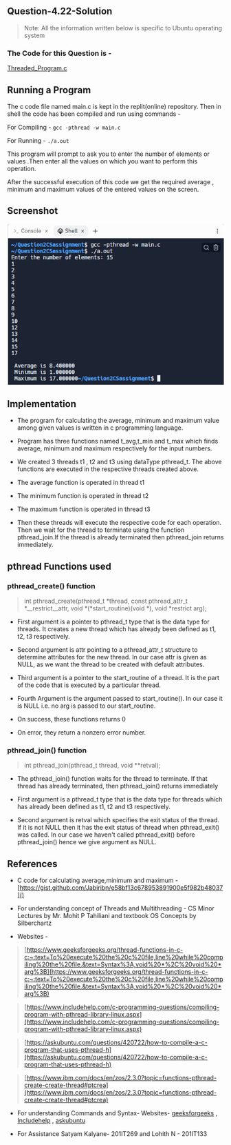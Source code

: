 ## Question-4.22-Solution

> Note: All the information written below is specific to Ubuntu operating system

### The Code for this Question is - 
[Threaded_Program.c](https://github.com/varun-tiwari1/CS252_Assignment/blob/master/Question-2/Threaded_Program.c)

## Running a Program

The c code file named main.c is kept in the replit(online) repository. Then in shell the code has been compiled and run using commands -

For Compiling -  `gcc -pthread -w main.c`

For Running -  `./a.out`

This program will prompt to ask you to enter the number of elements or values .Then enter all the values on which you want to perform this operation.

After the successful execution of this code we get the required average , minimum and maximum values of the entered values on the screen.

## Screenshot 

![alttext](https://github.com/varun-tiwari1/CS252_Assignment/blob/master/Question-2/Running_a_Program.png)


## Implementation

- The program for calculating the average, minimum and maximum value among given values is written in c programming language.

- Program has three functions named t_avg,t_min and t_max which finds average, minimum and maximum respectively for the input numbers.

- We created 3 threads t1 , t2 and t3 using dataType pthread_t. The above functions are executed in the respective threads created above.

- The average function is operated in thread t1
- The minimum function is operated in thread t2
- The maximum function is operated in thread t3
- Then these threads will execute the respective code for each operation. Then we wait for the thread to terminate using the function pthread_join.If the thread is  already terminated then pthread_join returns immediately.

## pthread Functions used

### pthread_create() function


> int pthread_create(pthread_t *thread, const pthread_attr_t *__restrict__attr, void *(*start_routine)(void *), void *restrict arg);

- First argument is a pointer to pthread_t type that is the data type for threads. It creates a new thread which has already been defined as t1, t2, t3 respectively.

- Second argument is attr pointing to a pthread_attr_t structure to determine attributes for the new thread. In our case attr is given as NULL, as we want the thread to be created with default attributes.

- Third argument is a pointer to the start_routine of a thread. It is the part of the code that is executed by a particular thread.

- Fourth Argument is the argument passed to start_routine(). In our case it is NULL i.e. no arg is passed to our start_routine.

- On success, these functions returns 0

- On error, they return a nonzero error number.

### pthread_join() function

>int pthread_join(pthread_t thread, void **retval);

- The pthread_join() function waits for the thread to terminate. If that thread has already terminated, then pthread_join() returns immediately

- First argument is a pthread_t type that is the data type for threads which has already been defined as t1, t2 and t3 respectively.

- Second argument is retval which specifies the exit status of the thread. If it is not NULL then it has the exit status of thread when pthread_exit() was called. In our case we haven't called pthread_exit() before pthread_join() hence we give argument as NULL.






## References

- C code for calculating average,minimum and maximum - [https://gist.github.com/Jabiribn/e58bf13c678953891900e5f982b48037]() 

- For understanding concept of Threads and Multithreading - CS Minor Lectures by Mr. Mohit P Tahiliani and textbook OS Concepts by Silberchartz

- Websites -

> [https://www.geeksforgeeks.org/thread-functions-in-c-c:~:text=To%20execute%20the%20c%20file,line%20while%20compiling%20the%20file.&text=Syntax%3A,void%20*%2C%20void%20*arg%3B](https://www.geeksforgeeks.org/thread-functions-in-c-c:~:text=To%20execute%20the%20c%20file,line%20while%20compiling%20the%20file.&text=Syntax%3A,void%20*%2C%20void%20*arg%3B)

> [https://www.includehelp.com/c-programming-questions/compiling-program-with-pthread-library-linux.aspx](https://www.includehelp.com/c-programming-questions/compiling-program-with-pthread-library-linux.aspx)

> [https://askubuntu.com/questions/420722/how-to-compile-a-c-program-that-uses-pthread-h](https://askubuntu.com/questions/420722/how-to-compile-a-c-program-that-uses-pthread-h)

> [https://www.ibm.com/docs/en/zos/2.3.0?topic=functions-pthread-create-create-thread#ptcrea](https://www.ibm.com/docs/en/zos/2.3.0?topic=functions-pthread-create-create-thread#ptcrea)



- For understanding Commands and Syntax-
 Websites- [geeksforgeeks](https://www.geeksforgeeks.org/thread-functions-in-c-c/#:~:text=To%20execute%20the%20c%20file,line%20while%20compiling%20the%20file.&text=Syntax%3A,void%20*%2C%20void%20*arg%3B) ,
 [Includehelp](https://www.includehelp.com/c-programming-questions/compiling-program-with-pthread-library-linux.aspx) , [askubuntu](https://askubuntu.com/questions/420722/how-to-compile-a-c-program-that-uses-pthread-h)

- For Assistance Satyam Kalyane- 201IT269 and Lohith N - 201IT133




